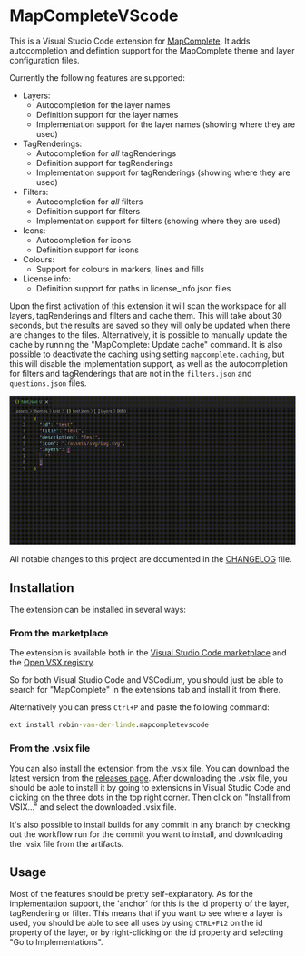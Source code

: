 # MapCompleteVScode

This is a Visual Studio Code extension for [MapComplete](https://github.com/pietervdvn/MapComplete).
It adds autocompletion and defintion support for the MapComplete theme and layer configuration files.

Currently the following features are supported:

- Layers:
  - Autocompletion for the layer names
  - Definition support for the layer names
  - Implementation support for the layer names (showing where they are used)
- TagRenderings:
  - Autocompletion for _all_ tagRenderings
  - Definition support for tagRenderings
  - Implementation support for tagRenderings (showing where they are used)
- Filters:
  - Autocompletion for _all_ filters
  - Definition support for filters
  - Implementation support for filters (showing where they are used)
- Icons:
  - Autocompletion for icons
  - Definition support for icons
- Colours:
  - Support for colours in markers, lines and fills
- License info:
  - Definition support for paths in license_info.json files

Upon the first activation of this extension it will scan the workspace for all layers, tagRenderings and filters and cache them. This will take about 30 seconds, but the results are saved so they will only be updated when there are changes to the files. Alternatively, it is possible to manually update the cache by running the "MapComplete: Update cache" command.
It is also possible to deactivate the caching using setting `mapcomplete.caching`, but this will disable the implementation support, as well as the autocompletion for filters and tagRenderings that are not in the `filters.json` and `questions.json` files.

![Demo showing tagRendering definition and autocomplete, color picker and autocomplete for filters](images/demo.gif)

All notable changes to this project are documented in the [CHANGELOG](CHANGELOG.md) file.

## Installation

The extension can be installed in several ways:

### From the marketplace

The extension is available both in the [Visual Studio Code marketplace](https://marketplace.visualstudio.com/items?itemName=robin-van-der-linde.mapcompletevscode) and the [Open VSX registry](https://open-vsx.org/extension/robin-van-der-linde/mapcompletevscode).

So for both Visual Studio Code and VSCodium, you should just be able to search for "MapComplete" in the extensions tab and install it from there.

Alternatively you can press `Ctrl+P` and paste the following command:

```cmd
ext install robin-van-der-linde.mapcompletevscode
```

### From the .vsix file

You can also install the extension from the .vsix file. You can download the latest version from the [releases page](https://github.com/RobinLinde/MapCompleteVScode/releases). After downloading the .vsix file, you should be able to install it by going to extensions in Visual Studio Code and clicking on the three dots in the top right corner. Then click on "Install from VSIX..." and select the downloaded .vsix file.

It's also possible to install builds for any commit in any branch by checking out the workflow run for the commit you want to install, and downloading the .vsix file from the artifacts.

## Usage

Most of the features should be pretty self-explanatory. As for the implementation support, the 'anchor' for this is the id property of the layer, tagRendering or filter. This means that if you want to see where a layer is used, you should be able to see all uses by using `CTRL+F12` on the id property of the layer, or by right-clicking on the id property and selecting "Go to Implementations".
